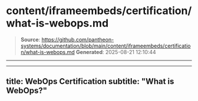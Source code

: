 # content/iframeembeds/certification/what-is-webops.md

> **Source**: https://github.com/pantheon-systems/documentation/blob/main/content/iframeembeds/certification/what-is-webops.md
> **Generated**: 2025-08-21 12:10:44

---

---
title: WebOps Certification
subtitle: "What is WebOps?"
---

<Partial file="certification-guide/what-is-webops.md" />
